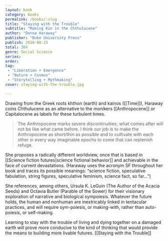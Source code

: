 ```yaml
---
layout: book
category: books
permalink: /books/:slug
title: "Staying with the Trouble"
subtitle: "Making Kin in the Chthulucene"
author: "Donna Haraway"
publisher: "Duke University Press"
publish: 2016-08-25
total: 304
genre: Social Science
series:
order:
tag: 
 - "Liberation + Emergence"
 - "Nature + Cosmos"
 - "Storytelling + Mythmaking"
cover: staying-with-the-trouble.jpg

---
```


Drawing from the Greek roots khthon (earth) and kainos ([[Time]]), Haraway coins Chthulucene as an alternative to the monikers [[Anthropocene]] or Capitalocene as labels for these turbulent times. 

> The Anthropocene marks severe discontinuities; what comes after will not be like what came before. I think our job is to make the Anthropocene as short/thin as possible and to cultivate with each other in every way imaginable epochs to come that can replenish refuge.

She proposes a radically different worldview, once that is based in [[Science fiction futures|science fictional behavior]] and achievable in the face of current devastations. (Haraway uses the acronym SF throughout her book and traces its possible meanings: “science fiction, speculative fabulation, string figures, speculative feminism, science fact, so far…”)

She references, among others, Ursula K. LeGuin (The Author of the Acacia Seeds) and Octavia Butler (Parable of the Sower) for their visionary exploration of narrative and biological sympoiesis. Whatever the future holds, the human and nonhuman are inextricably linked in tentacular practices, and will require sym-poiesis, or making-with, rather than auto-poiesis, or self-making.

Learning to stay with the trouble of living and dying together on a damaged earth will prove more conducive to the kind of thinking that would provide the means to building more livable futures. [[Staying with the Trouble]]
